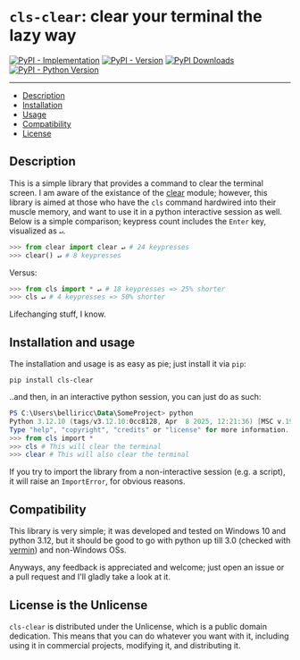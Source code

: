 # `cls-clear`: clear your terminal the lazy way

[![PyPI - Implementation](https://img.shields.io/pypi/implementation/cls-clear)](https://pypi.org/project/cls-clear/)
[![PyPI - Version](https://img.shields.io/pypi/v/cls-clear)](https://pypi.org/project/cls-clear/)
[![PyPI Downloads](https://static.pepy.tech/badge/cls-clear)](https://www.pepy.tech/projects/cls-clear)
[![PyPI - Python Version](https://img.shields.io/pypi/pyversions/cls-clear)](https://pypi.org/project/cls-clear/)

-----

- [Description](#description)
- [Installation](#installation)
- [Usage](#usage)
- [Compatibility](#compatibility)
- [License](#license)

## Description
This is a simple library that provides a command to clear the terminal screen. I am aware of the existance of the [clear](https://pypi.org/project/clear/) module; however, this library is aimed at those who have the `cls` command hardwired into their muscle memory, and want to use it in a python interactive session as well. 
Below is a simple comparison; keypress count includes the `Enter` key, visualized as `↵`.

```python
>>> from clear import clear ↵ # 24 keypresses
>>> clear() ↵ # 8 keypresses
```
Versus:
```python
>>> from cls import * ↵ # 18 keypresses => 25% shorter
>>> cls ↵ # 4 keypresses => 50% shorter
```

Lifechanging stuff, I know.

## Installation and usage
The installation and usage is as easy as pie; just install it via `pip`:

```console
pip install cls-clear
```

..and then, in an interactive python session, you can just do as such:

```powershell
PS C:\Users\belliricc\Data\SomeProject> python
Python 3.12.10 (tags/v3.12.10:0cc8128, Apr  8 2025, 12:21:36) [MSC v.1943 64 bit (AMD64)] on win32
Type "help", "copyright", "credits" or "license" for more information.
>>> from cls import *
>>> cls # This will clear the terminal
>>> clear # This will also clear the terminal
```

If you try to import the library from a non-interactive session (e.g. a script), it will raise an `ImportError`, for obvious reasons.

## Compatibility

This library is very simple; it was developed and tested on Windows 10 and python 3.12, but it should be good to go with python up till 3.0 (checked with [vermin](https://github.com/netromdk/vermin)) and non-Windows OSs.

Anyways, any feedback is appreciated and welcome; just open an issue or a pull request and I'll gladly take a look at it.

## License is the Unlicense

`cls-clear` is distributed under the Unlicense, which is a public domain dedication. This means that you can do whatever you want with it, including using it in commercial projects, modifying it, and distributing it.

